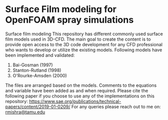 # Surface Film modeling for OpenFOAM spray simulations
Surface film modeling
This repository has different commonly used surface film models used in 3D-CFD. The main goal to create the content is to provide open access to the 3D code development for any CFD professional who wants to develop or utilize the existing models.
Following models have been implemented and validated:
1. Bai-Gosman (1997)
2. Stanton-Rutland (1998)
3. O'Rourke-Amsden (2000)

The files are arranged based on the models. Comments to the equations and variable have been added as and when required. Please cite the following paper if you choose to use any of the implementations on this repository: 
https://www.sae.org/publications/technical-papers/content/2019-01-0209/
For any queries please reach out to me on: rmishra@tamu.edu
